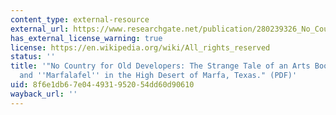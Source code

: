 ```yaml
---
content_type: external-resource
external_url: https://www.researchgate.net/publication/280239326_No_Country_for_Old_Developers_The_Strange_Tale_of_an_Arts_Boom_Bohemians_and_Marfalafel_in_the_High_Desert_of_Marfa_Texas
has_external_license_warning: true
license: https://en.wikipedia.org/wiki/All_rights_reserved
status: ''
title: '"No Country for Old Developers: The Strange Tale of an Arts Boom, Bohemians,
  and ''Marfalafel'' in the High Desert of Marfa, Texas." (PDF)'
uid: 8f6e1db6-7e04-4931-9520-54dd60d90610
wayback_url: ''
---
```

